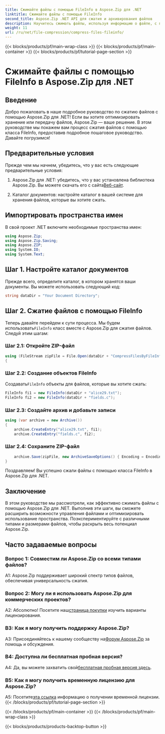 ```yaml
---
title: Сжимайте файлы с помощью FileInfo в Aspose.Zip для .NET
linktitle: Сжимайте файлы с помощью FileInfo
second_title: Aspose.Zip .NET API для сжатия и архивирования файлов
description: Научитесь сжимать файлы, используя информацию о файле, с помощью Aspose.Zip для .NET. Следуйте нашему пошаговому руководству для эффективного управления файлами.
weight: 11
url: /ru/net/file-compression/compress-files-fileinfo/
---
```


{{< blocks/products/pf/main-wrap-class >}}
{{< blocks/products/pf/main-container >}}
{{< blocks/products/pf/tutorial-page-section >}}

# Сжимайте файлы с помощью FileInfo в Aspose.Zip для .NET

## Введение

Добро пожаловать в наше подробное руководство по сжатию файлов с помощью Aspose.Zip для .NET! Если вы хотите оптимизировать хранение или передачу файлов, Aspose.Zip — ваше решение. В этом руководстве мы покажем вам процесс сжатия файлов с помощью класса FileInfo, предоставив подробное пошаговое руководство. Давайте погрузимся!

## Предварительные условия

Прежде чем мы начнем, убедитесь, что у вас есть следующие предварительные условия:

1.  Aspose.Zip для .NET: убедитесь, что у вас установлена библиотека Aspose.Zip. Вы можете скачать его с сайта[Веб-сайт](https://releases.aspose.com/zip/net/).

2. Каталог документов: настройте каталог в вашей системе для хранения файлов, которые вы хотите сжать.

## Импортировать пространства имен

В свой проект .NET включите необходимые пространства имен:

```csharp
using Aspose.Zip;
using Aspose.Zip.Saving;
using Aspose.ZIP;
using System.IO;
using System.Text;
```

## Шаг 1. Настройте каталог документов

Прежде всего, определите каталог, в котором хранятся ваши документы. Вы можете использовать следующий код:

```csharp
string dataDir = "Your Document Directory";
```

## Шаг 2. Сжатие файлов с помощью FileInfo

 Теперь давайте перейдем к сути процесса. Мы будем использовать`FileInfo` класс вместе с Aspose.Zip для сжатия файлов. Следуй этим шагам:

### Шаг 2.1: Откройте ZIP-файл

```csharp
using (FileStream zipFile = File.Open(dataDir + "CompressFilesByFileInfo_out.zip", FileMode.Create))
{
```

### Шаг 2.2: Создание объектов FileInfo

 Создавать`FileInfo` объекты для файлов, которые вы хотите сжать:

```csharp
FileInfo fi1 = new FileInfo(dataDir + "alice29.txt");
FileInfo fi2 = new FileInfo(dataDir + "fields.c");
```

### Шаг 2.3: Создайте архив и добавьте записи

```csharp
using (var archive = new Archive())
{
    archive.CreateEntry("alice29.txt", fi1);
    archive.CreateEntry("fields.c", fi2);
```

### Шаг 2.4: Сохраните ZIP-файл

```csharp
    archive.Save(zipFile, new ArchiveSaveOptions() { Encoding = Encoding.ASCII });
}
```

Поздравляем! Вы успешно сжали файлы с помощью класса FileInfo в Aspose.Zip для .NET.

## Заключение

В этом руководстве мы рассмотрели, как эффективно сжимать файлы с помощью Aspose.Zip для .NET. Выполнив эти шаги, вы сможете расширить возможности управления файлами и оптимизировать использование пространства. Поэкспериментируйте с различными типами и размерами файлов, чтобы раскрыть весь потенциал Aspose.Zip.

## Часто задаваемые вопросы

### Вопрос 1: Совместим ли Aspose.Zip со всеми типами файлов?

A1: Aspose.Zip поддерживает широкий спектр типов файлов, обеспечивая универсальность сжатия.

### Вопрос 2: Могу ли я использовать Aspose.Zip для коммерческих проектов?

 А2: Абсолютно! Посетите наш[страница покупки](https://purchase.aspose.com/buy) изучить варианты лицензирования.

### В3: Как я могу получить поддержку Aspose.Zip?

 A3: Присоединяйтесь к нашему сообществу на[Форум Aspose.Zip](https://forum.aspose.com/c/zip/37) за помощь и обсуждения.

### В4: Доступна ли бесплатная пробная версия?

 А4: Да, вы можете захватить свой[бесплатная пробная версия здесь](https://releases.aspose.com/).

### В5: Как я могу получить временную лицензию для Aspose.Zip?

 А5: Посетите[эта ссылка](https://purchase.aspose.com/temporary-license/) информацию о получении временной лицензии.
{{< /blocks/products/pf/tutorial-page-section >}}

{{< /blocks/products/pf/main-container >}}
{{< /blocks/products/pf/main-wrap-class >}}

{{< blocks/products/products-backtop-button >}}

